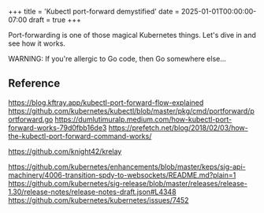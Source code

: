 +++
title = 'Kubectl port-forward demystified'
date = 2025-01-01T00:00:00-07:00
draft = true
+++

Port-forwarding is one of those magical Kubernetes things. Let's dive in and see how it works.

WARNING: If you're allergic to Go code, then Go somewhere else...

<!--more-->


## Reference

https://blog.kftray.app/kubectl-port-forward-flow-explained
https://github.com/kubernetes/kubectl/blob/master/pkg/cmd/portforward/portforward.go
https://dumlutimuralp.medium.com/how-kubectl-port-forward-works-79d0fbb16de3
https://prefetch.net/blog/2018/02/03/how-the-kubectl-port-forward-command-works/


https://github.com/knight42/krelay


https://github.com/kubernetes/enhancements/blob/master/keps/sig-api-machinery/4006-transition-spdy-to-websockets/README.md?plain=1
https://github.com/kubernetes/sig-release/blob/master/releases/release-1.30/release-notes/release-notes-draft.json#L4348
https://github.com/kubernetes/kubernetes/issues/7452
